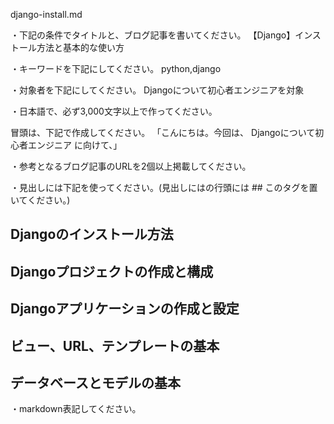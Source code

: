 django-install.md

・下記の条件でタイトルと、ブログ記事を書いてください。
【Django】インストール方法と基本的な使い方

・キーワードを下記にしてください。
python,django

・対象者を下記にしてください。
  Djangoについて初心者エンジニアを対象


・日本語で、必ず3,000文字以上で作ってください。

冒頭は、下記で作成してください。
「こんにちは。今回は、
Djangoについて初心者エンジニア
に向けて、」

・参考となるブログ記事のURLを2個以上掲載してください。

・見出しには下記を使ってください。(見出しにはの行頭には ## このタグを置いてください。)
## Djangoのインストール方法
## Djangoプロジェクトの作成と構成
## Djangoアプリケーションの作成と設定
## ビュー、URL、テンプレートの基本
## データベースとモデルの基本

・markdown表記してください。

